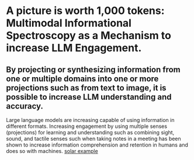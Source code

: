 # A picture is worth 1,000 tokens: Multimodal Informational Spectroscopy as a Mechanism to increase LLM Engagement.
## By projecting or synthesizing information from one or multiple domains into one or more projections such as from text to image, it is possible to increase LLM understanding and accuracy.
Large language models are increasing capable of using information in different formats. Increasing engagement by using multiple senses (projections) for learning and understanding such as combining sight, sound, and tactile senses such when taking notes in a meeting has been shown to increase information comprehension and retention in humans and does so with machines.
[solar example](img/qwen2.5:72b_solar_m.txt.png)